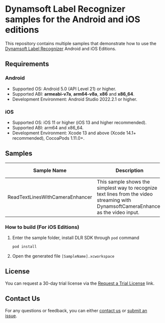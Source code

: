 # Dynamsoft Label Recognizer samples for the Android and iOS editions

This repository contains multiple samples that demonstrate how to use the [Dynamsoft Label Recognizer](https://www.dynamsoft.com/label-recognition/overview/) Android and iOS Editions.

## Requirements

### Android

- Supported OS: Android 5.0 (API Level 21) or higher.
- Supported ABI: **armeabi-v7a**, **arm64-v8a**, **x86** and **x86_64**.
- Development Environment: Android Studio 2022.2.1 or higher.

### iOS

- Supported OS: iOS 11 or higher (iOS 13 and higher recommended).
- Supported ABI: arm64 and x86_64.
- Development Environment: Xcode 13 and above (Xcode 14.1+ recommended), CocoaPods 1.11.0+.

## Samples

| Sample Name | Description | Programming Language(s) |
| ----------- | ----------- | ----------------------- |
| ReadTextLinesWithCameraEnhancer | This sample shows the simplest way to recognize text lines from the video streaming with DynamsoftCameraEnhancer as the video input. | Java(Android)/Objective-C/Swift |

### How to build (For iOS Editions)

1. Enter the sample folder, install DLR SDK through `pod` command

    ```bash
    pod install
    ```

2. Open the generated file `[SampleName].xcworkspace`

## License

You can request a 30-day trial license via the [Request a Trial License](https://www.dynamsoft.com/customer/license/trialLicense?product=dlr&utm_source=samples&package=mobile) link.

## Contact Us

For any questions or feedback, you can either [contact us](https://www.dynamsoft.com/company/contact/) or [submit an issue](https://github.com/Dynamsoft/label-recognizer-mobile-samples/issues/new).

